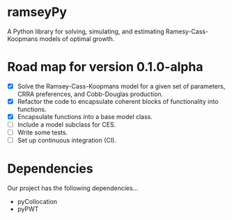 # ramseyPy
A Python library for solving, simulating, and estimating Ramesy-Cass-Koopmans models of optimal growth.

# Road map for version 0.1.0-alpha

- [x] Solve the Ramsey-Cass-Koopmans model for a given set of parameters, CRRA preferences, and Cobb-Douglas production.
- [x] Refactor the code to encapsulate coherent blocks of functionality into functions.
- [x] Encapsulate functions into a base model class.
- [ ] Include a model subclass for CES.
- [ ] Write some tests.
- [ ] Set up continuous integration (CI).

# Dependencies

Our project has the following dependencies...

* pyCollocation
* pyPWT 
